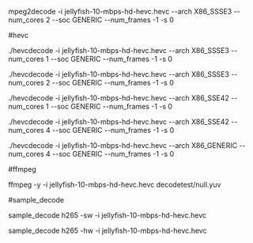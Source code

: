 mpeg2decode -i jellyfish-10-mbps-hd-hevc.hevc  --arch X86_SSSE3 --num_cores 2 --soc GENERIC --num_frames -1 -s 0


#hevc

./hevcdecode -i jellyfish-10-mbps-hd-hevc.hevc  --arch X86_SSSE3 --num_cores 1 --soc GENERIC --num_frames -1 -s 0

./hevcdecode -i jellyfish-10-mbps-hd-hevc.hevc  --arch X86_SSSE3 --num_cores 2 --soc GENERIC --num_frames -1 -s 0

./hevcdecode -i jellyfish-10-mbps-hd-hevc.hevc  --arch X86_SSE42 --num_cores 1 --soc GENERIC --num_frames -1 -s 0

./hevcdecode -i jellyfish-10-mbps-hd-hevc.hevc  --arch X86_SSE42 --num_cores 4 --soc GENERIC --num_frames -1 -s 0

./hevcdecode -i jellyfish-10-mbps-hd-hevc.hevc  --arch X86_GENERIC --num_cores 4 --soc GENERIC --num_frames -1 -s 0

#ffmpeg

ffmpeg -y -i  jellyfish-10-mbps-hd-hevc.hevc decodetest/null.yuv


#sample_decode

sample_decode  h265  -sw -i  jellyfish-10-mbps-hd-hevc.hevc 

sample_decode h265 -hw -i jellyfish-10-mbps-hd-hevc.hevc